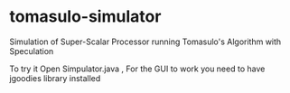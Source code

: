 # tomasulo-simulator
Simulation of Super-Scalar Processor running Tomasulo's Algorithm with Speculation  

To try it Open Simpulator.java
, For the GUI to work you need to have jgoodies library installed
